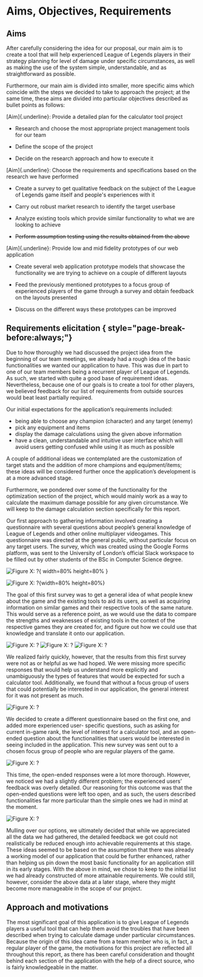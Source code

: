 # Aims, Objectives, Requirements

## Aims

After carefully considering the idea for our proposal, our main aim is to create a tool that will help experienced League of Legends players in their strategy planning for level of damage under specific circumstances, as well as making the use of the system simple, understandable, and as straightforward as possible.

Furthermore, our main aim is divided into smaller, more specific aims which coincide with the steps we decided to take to approach the project; at the same time, these aims are divided into particular objectives described as bullet points as follows:

[Aim]{.underline}: Provide a detailed plan for the calculator tool project

-   Research and choose the most appropriate project management tools for our team

-   Define the scope of the project

-   Decide on the research approach and how to execute it

[Aim]{.underline}: Choose the requirements and specifications based on the research we have performed

-   Create a survey to get qualitative feedback on the subject of the League of Legends game itself and people's experiences with it

-   Carry out robust market research to identify the target userbase

-   Analyze existing tools which provide similar functionality to what we are looking to achieve

-   ~~Perform assumption testing using the results obtained from the above~~

[Aim]{.underline}: Provide low and mid fidelity prototypes of our web application

-   Create several web application prototype models that showcase the functionality we are trying to achieve on a couple of different layouts

-   Feed the previously mentioned prototypes to a focus group of experienced players of the game through a survey and obtain feedback on the layouts presented

-   Discuss on the different ways these prototypes can be improved

## Requirements elicitation { style="page-break-before:always;"}


Due   to   how   thoroughly   we   had   discussed   the   project   idea   from   the   beginning   of   our   team meetings, we already had a rough idea of the basic functionalities we wanted our application to have. This was due in part to one of our team members being a recurrent player of League of Legends.   As   such,   we   started   with   quite   a   good   base   of   requirement   ideas.   Nevertheless, because one of our goals is to create a tool for other players, we believed feedback for our list of requirements from outside sources would beat least partially required.

Our initial expectations for the application’s requirements included:
- being able to choose any champion (character) and any target (enemy) 
- pick any equipment and items
- display the damage calculations using the given above information
- have a clean, understandable and intuitive user interface which will avoid users getting confused while using it as much as possible

A   couple   of   additional   ideas   we   contemplated   are   the   customization   of   target   stats   and   the addition of more champions and equipment/items; these ideas will be considered further once the application’s development is at a more advanced stage.  

Furthermore,   we   pondered   over   some   of   the   functionality   for   the   optimization   section   of   the
project, which would mainly work as a way to calculate the maximum damage possible for any
given circumstance. We will keep to the damage calculation section specifically for this report.


Our   first   approach   to   gathering   information   involved   creating   a   questionnaire   with   several questions about people’s general knowledge of League of Legends and other online multiplayer videogames. This questionnaire was directed at the general public, without particular focus on any target users. The survey, which was created using the Google Forms platform, was sent to the University of London’s official Slack workspace to be filled out by other students of the BSc in Computer Science degree.

![**Figure X**: ?](assets/aims-objectives-requirements/image-001.png){ width=80% height=80% }


![**Figure X**: ?](assets/aims-objectives-requirements/image-002.png){width=80% height=80%}

The goal of this first survey was to get a general idea of what people knew about the game and the existing tools to aid its users, as well as acquiring information on similar games and their respective tools of the same nature. This would serve as a reference point, as we would use the data to compare the strengths and weaknesses of existing tools in the context of the respective games they are created for, and figure out how we could use that knowledge and translate it onto our application.

![**Figure X**: ?](assets/aims-objectives-requirements/image-003.png)
![**Figure X**: ?](assets/aims-objectives-requirements/image-004.png)
![**Figure X**: ?](assets/aims-objectives-requirements/image-005.png)


We realized fairly quickly, however, that the results from this first survey were not as or helpful as we had hoped. We were missing more specific responses that would help us understand more explicitly and unambiguously the types of features that would be expected for such a calculator tool. Additionally, we found that without a focus group of users that could potentially be interested in our application, the general interest for it was not present as much.


![**Figure X**: ?](assets/aims-objectives-requirements/image-006.png)


We   decided   to   create   a different   questionnaire   based on   the   first   one,   and   added more   experienced   user- specific   questions,   such   as asking   for   current   in-game rank, the level of interest for a calculator   tool,   and   an   open- ended   question   about   the functionalities   that   users  would  be  interested   in   seeing   included   in   the   application.   This new survey was sent out to a chosen focus group of people who are regular players of the game.



![**Figure X**: ?](assets/aims-objectives-requirements/image-007.png)


This time, the open-ended responses were a lot more thorough. However, we noticed we had a slightly different problem; the experienced users’ feedback was overly detailed. Our reasoning for this outcome was that the open-ended questions were left too open, and as such, the users described functionalities far more particular than the simple ones we had in mind at the moment.


![**Figure X**: ?](assets/aims-objectives-requirements/image-008.png)

Mulling over our options, we ultimately decided that while we appreciated all the data we had gathered,   the   detailed   feedback   we   got   could   not   realistically   be   reduced   enough   into achievable requirements at this stage. These ideas seemed to be based on the assumption that there was already a working model of our application that  could be further  enhanced, rather than helping us pin down the most basic functionality for an application still in its early stages. With the above in mind, we chose to keep to the initial list we had already constructed of more attainable   requirements.   We   could   still,   however,   consider   the   above   data   at   a   later   stage, where they might become more manageable in the scope of our project.


## Approach and motivations

The most significant goal of this application is to give League of Legends players a useful tool that can help them avoid the troubles that have been described when trying to calculate damage under particular circumstances. Because the origin of this idea came from a team member who is,   in   fact,   a   regular   player   of   the   game,   the   motivations   for   this   project   are   reflected   all throughout this report, as there has been careful consideration and thought behind each section of the application with the help of a direct source, who is fairly knowledgeable in the matter.
